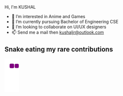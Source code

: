 Hi, I'm KUSHAL

- 👀 I’m interested in Anime and Games
- 🌱 I’m currently pursuing Bachelor of Engineering CSE
- 💞️ I’m looking to collaborate on UI/UX designers
- 📫 Send me a mail then kushaljr@outlook.com

<!---
Kushal-jr/Kushal-jr is a ✨ special ✨ repository because its `README.md` (this file) appears on your GitHub profile.
You can click the Preview link to take a look at your changes.
--->



## Snake eating my rare contributions

![snake gif](https://github.com/Kushal-jr/Kushal-jr/blob/output/github-contribution-grid-snake.gif)
